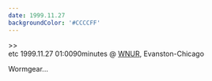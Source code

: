 ```yaml
---
date: 1999.11.27
backgroundColor: '#CCCCFF'
---
```


\>>  
etc 1999.11.27 01:0090minutes @ [WNUR](http://www.wnur.org/), Evanston-Chicago  

Wormgear...